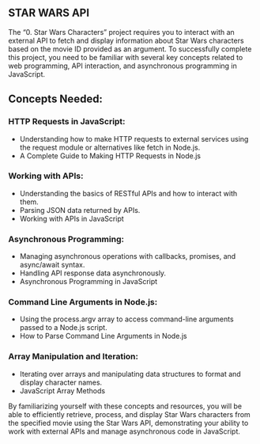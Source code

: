 ##  STAR WARS API
 
The “0. Star Wars Characters” project requires you to interact with an external API to fetch and display information about Star Wars characters based on the movie ID provided as an argument. To successfully complete this project, you need to be familiar with several key concepts related to web programming, API interaction, and asynchronous programming in JavaScript.


## Concepts Needed:

###  HTTP Requests in JavaScript:

- Understanding how to make HTTP requests to external services using the request module or alternatives like fetch in Node.js.
- A Complete Guide to Making HTTP Requests in Node.js

### Working with APIs:

- Understanding the basics of RESTful APIs and how to interact with them.
- Parsing JSON data returned by APIs.
- Working with APIs in JavaScript

### Asynchronous Programming:

- Managing asynchronous operations with callbacks, promises, and async/await syntax.
- Handling API response data asynchronously.
- Asynchronous Programming in JavaScript

### Command Line Arguments in Node.js:

- Using the process.argv array to access command-line arguments passed to a Node.js script.
- How to Parse Command Line Arguments in Node.js

### Array Manipulation and Iteration:

- Iterating over arrays and manipulating data structures to format and display character names.
- JavaScript Array Methods


By familiarizing yourself with these concepts and resources, you will be able to efficiently retrieve, process, and display Star Wars characters from the specified movie using the Star Wars API, demonstrating your ability to work with external APIs and manage asynchronous code in JavaScript.
